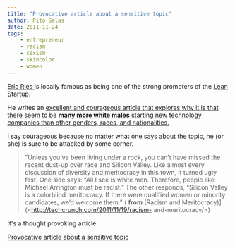 ```yaml
---
title: "Provocative article about a sensitive topic"
author: Pito Salas
date: 2011-11-24
tags:
    - entrepreneur
    - racism
    - sexism
    - skincolor
    - women
---
```




[Eric Ries ](<http://www.crunchbase.com/person/eric-ries>)is locally famous as
being one of the strong promoters of the [Lean
Startup.](<http://www.amazon.com/dp/0307887898/?tag=blogbridge-20>)

He writes an [excellent and courageous article that explores why it is that
there seem to be **many more white males** starting new technology companies
than other genders, races, and
nationalities.](<http://techcrunch.com/2011/11/19/racism-and-meritocracy/>)

I say courageous because no matter what one says about the topic, he (or she)
is sure to be attacked by some corner.

> "Unless you’ve been living under a rock, you can’t have missed the recent
> dust-up over race and Silicon Valley. Like almost every discussion of
> diversity and meritocracy in this town, it turned ugly fast. One side says:
> “All I see is white men. Therefore, people like Michael Arrington must be
> racist.” The other responds, “Silicon Valley is a colorblind meritocracy. If
> there were qualified women or minority candidates, we’d welcome them.” (
> **from** [Racism and Meritocracy)](<http://techcrunch.com/2011/11/19/racism-
> and-meritocracy/>)

It's a thought provoking article.


[Provocative article about a sensitive topic](None)
